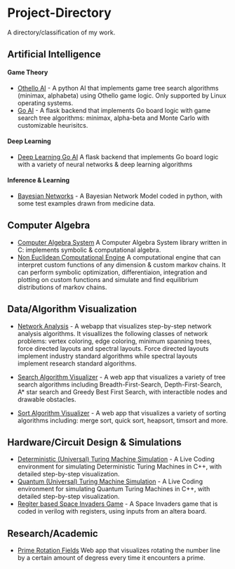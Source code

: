 # Project-Directory
A directory/classification of my work.

## Artificial Intelligence

#### Game Theory

- [Othello AI](https://github.com/alexandreLamarre/Othello-Strategy-AI-Monte-Carlo-Search-Tree) - A python AI that implements game tree search algorithms (minimax, alphabeta) using Othello game logic. Only supported by Linux operating systems.
- [Go AI](https://github.com/alexandreLamarre/Go-AI-backend) - A flask backend that implements Go board logic with game search tree algorithms: minimax, alpha-beta and Monte Carlo with customizable heurisitcs.

#### Deep Learning

- [Deep Learning Go AI](https://github.com/alexandreLamarre/Go-AI-backend) A flask backend that implements Go board logic with a variety of neural networks & deep learning algorithms

#### Inference & Learning
- [Bayesian Networks](https://github.com/alexandreLamarre/Bayes-Networks) - A Bayesian Network Model coded in python, with some test examples drawn from medicine data.


## Computer Algebra
- [Computer Algebra System](https://github.com/alexandreLamarre/Computer-Algebra-System) A Computer Algebra System library written in C: implements symbolic & computational algebra.
- [Non Euclidean Computational Engine](https://github.com/alexandreLamarre/NE-web-engine) A computational engine that can interpret custom functions of any dimension & custom markov chains. It can perform symbolic optimization, differentiaion, integration and plotting on custom functions and simulate and find equilibrium distributions of markov chains.


## Data/Algorithm Visualization



- [Network Analysis](https://github.com/alexandreLamarre/Network-Algorithm-Visualization) - A webapp that visualizes step-by-step network analysis algorithms. It visuallizes the following classes of network problems: vertex coloring, edge coloring, minimum spanning trees, force directed layouts and spectral layouts. Force directed layouts implement industry standard algorithms while spectral layouts implement research standard algorithms.

- [Search Algorithm Visualizer]() - A web app that visualizes a variety of tree search algorithms including Breadth-First-Search, Depth-First-Search, A* star search and Greedy Best First Search, with interactible nodes and drawable obstacles.

- [Sort Algorithm Visualizer]() - A web app that visualizes a variety of sorting algorithms including: merge sort, quick sort, heapsort, timsort and more.


<!--
  - vertex coloring (greedy)
  - edge coloring (misra-gries)
  - minimum spanning trees (greedy)
  - force directed layouts (from basic to industry standard)
  - spectral layouts (from basic to research standard)
-->

## Hardware/Circuit Design & Simulations
-  [Deterministic (Universal) Turing Machine Simulation](https://github.com/alexandreLamarre/Quantum-Turing-Machine) - A Live Coding environment for simulating Deterministic Turing Machines in C++, with detailed step-by-step visualization.
-  [Quantum (Universal) Turing Machine Simulation](https://github.com/alexandreLamarre/Quantum-Turing-Machine) - A Live Coding environment for simulating Quantum Turing Machines in C++, with detailed step-by-step visualization.
- [Regiter based Space Invaders Game](https://github.com/alexandreLamarre/Verilog-Space-Invaders) - A Space Invaders game that is coded in verilog with registers, using inputs from an altera board.
<!--
### Data Structures & Algorithms-->

## Research/Academic

- [Prime Rotation Fields](https://github.com/alexandreLamarre/Prime-Rotation-Fields) Web app that visualizes rotating the number line by a certain amount of degress every time it encounters a prime.
